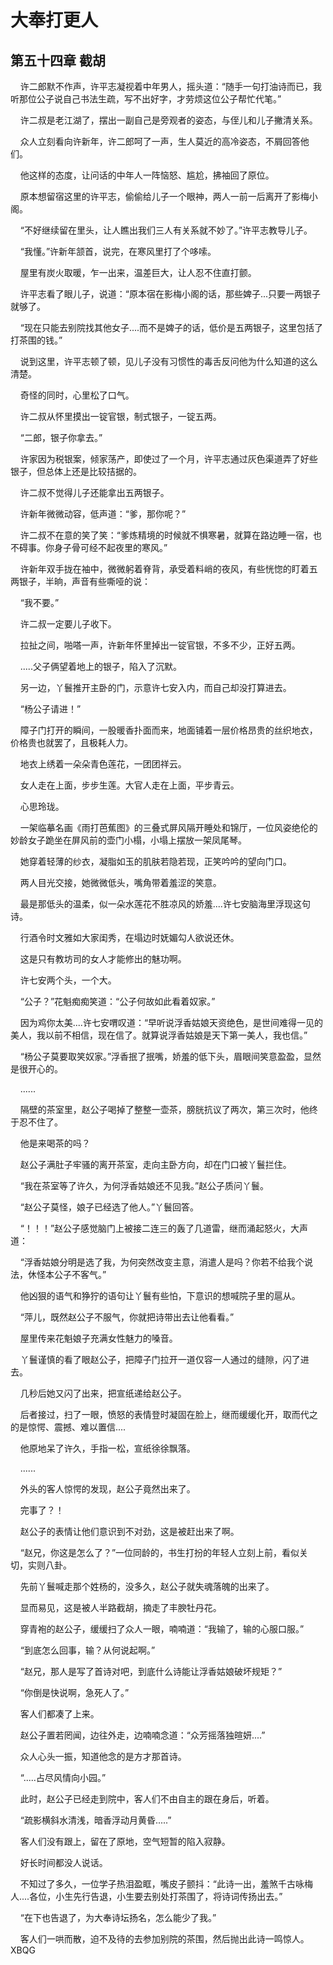 # 大奉打更人 
 ## 第五十四章 截胡
     许二郎默不作声，许平志凝视着中年男人，摇头道：“随手一句打油诗而已，我听那位公子说自己书法生疏，写不出好字，才劳烦这位公子帮忙代笔。”

    许二叔是老江湖了，摆出一副自己是旁观者的姿态，与侄儿和儿子撇清关系。

    众人立刻看向许新年，许二郎呵了一声，生人莫近的高冷姿态，不屑回答他们。

    他这样的态度，让问话的中年人一阵恼怒、尴尬，拂袖回了原位。

    原本想留宿这里的许平志，偷偷给儿子一个眼神，两人一前一后离开了影梅小阁。

    “不好继续留在里头，让人瞧出我们三人有关系就不妙了。”许平志教导儿子。

    “我懂。”许新年颔首，说完，在寒风里打了个哆嗦。

    屋里有炭火取暖，乍一出来，温差巨大，让人忍不住直打颤。

    许平志看了眼儿子，说道：“原本宿在影梅小阁的话，那些婢子...只要一两银子就够了。

    “现在只能去别院找其他女子....而不是婢子的话，低价是五两银子，这里包括了打茶围的钱。”

    说到这里，许平志顿了顿，见儿子没有习惯性的毒舌反问他为什么知道的这么清楚。

    奇怪的同时，心里松了口气。

    许二叔从怀里摸出一锭官银，制式银子，一锭五两。

    “二郎，银子你拿去。”

    许家因为税银案，倾家荡产，即使过了一个月，许平志通过灰色渠道弄了好些银子，但总体上还是比较拮据的。

    许二叔不觉得儿子还能拿出五两银子。

    许新年微微动容，低声道：“爹，那你呢？”

    许二叔不在意的笑了笑：“爹炼精境的时候就不惧寒暑，就算在路边睡一宿，也不碍事。你身子骨可经不起夜里的寒风。”

    许新年双手拢在袖中，微微躬着脊背，承受着料峭的夜风，有些恍惚的盯着五两银子，半晌，声音有些嘶哑的说：

    “我不要。”

    许二叔一定要儿子收下。

    拉扯之间，啪嗒一声，许新年怀里掉出一锭官银，不多不少，正好五两。

    .....父子俩望着地上的银子，陷入了沉默。

    另一边，丫鬟推开主卧的门，示意许七安入内，而自己却没打算进去。

    “杨公子请进！”

    障子门打开的瞬间，一股暖香扑面而来，地面铺着一层价格昂贵的丝织地衣，价格贵也就罢了，且极耗人力。

    地衣上绣着一朵朵青色莲花，一团团祥云。

    女人走在上面，步步生莲。大官人走在上面，平步青云。

    心思玲珑。

    一架临摹名画《雨打芭蕉图》的三叠式屏风隔开睡处和锦厅，一位风姿绝伦的妙龄女子跪坐在屏风前的壶门小榻，小塌上摆放一架凤尾琴。

    她穿着轻薄的纱衣，凝脂如玉的肌肤若隐若现，正笑吟吟的望向门口。

    两人目光交接，她微微低头，嘴角带着羞涩的笑意。

    最是那低头的温柔，似一朵水莲花不胜凉风的娇羞....许七安脑海里浮现这句诗。

    行酒令时文雅如大家闺秀，在塌边时妩媚勾人欲说还休。

    这是只有教坊司的女人才能修出的魅功啊。

    许七安两个头，一个大。

    “公子？”花魁痴痴笑道：“公子何故如此看着奴家。”

    因为鸡你太美....许七安喟叹道：“早听说浮香姑娘天资绝色，是世间难得一见的美人，我以前不相信，现在信了。就算说浮香姑娘是天下第一美人，我也信。”

    “杨公子莫要取笑奴家。”浮香抿了抿嘴，娇羞的低下头，眉眼间笑意盈盈，显然是很开心的。

    ......

    隔壁的茶室里，赵公子喝掉了整整一壶茶，膀胱抗议了两次，第三次时，他终于忍不住了。

    他是来喝茶的吗？

    赵公子满肚子牢骚的离开茶室，走向主卧方向，却在门口被丫鬟拦住。

    “我在茶室等了许久，为何浮香姑娘还不见我。”赵公子质问丫鬟。

    “赵公子莫怪，娘子已经选了他人。”丫鬟回答。

    “！！！”赵公子感觉脑门上被接二连三的轰了几道雷，继而涌起怒火，大声道：

    “浮香姑娘分明是选了我，为何突然改变主意，消遣人是吗？你若不给我个说法，休怪本公子不客气。”

    他凶狠的语气和狰狞的语句让丫鬟有些怕，下意识的想喊院子里的扈从。

    “萍儿，既然赵公子不服气，你就把诗带出去让他看看。”

    屋里传来花魁娘子充满女性魅力的嗓音。

    丫鬟谨慎的看了眼赵公子，把障子门拉开一道仅容一人通过的缝隙，闪了进去。

    几秒后她又闪了出来，把宣纸递给赵公子。

    后者接过，扫了一眼，愤怒的表情登时凝固在脸上，继而缓缓化开，取而代之的是惊愕、震撼、难以置信....

    他原地呆了许久，手指一松，宣纸徐徐飘落。

    ......

    外头的客人惊愕的发现，赵公子竟然出来了。

    完事了？！

    赵公子的表情让他们意识到不对劲，这是被赶出来了啊。

    “赵兄，你这是怎么了？”一位同龄的，书生打扮的年轻人立刻上前，看似关切，实则八卦。

    先前丫鬟喊走那个姓杨的，没多久，赵公子就失魂落魄的出来了。

    显而易见，这是被人半路截胡，摘走了丰腴牡丹花。

    穿青袍的赵公子，缓缓扫了众人一眼，喃喃道：“我输了，输的心服口服。”

    “到底怎么回事，输？从何说起啊。”

    “赵兄，那人是写了首诗对吧，到底什么诗能让浮香姑娘破坏规矩？”

    “你倒是快说啊，急死人了。”

    客人们都凑了上来。

    赵公子置若罔闻，边往外走，边喃喃念道：“众芳摇落独暄妍....”

    众人心头一振，知道他念的是方才那首诗。

    “.....占尽风情向小园。”

    此时，赵公子已经走到院中，客人们不由自主的跟在身后，听着。

    “疏影横斜水清浅，暗香浮动月黄昏.....”

    客人们没有跟上，留在了原地，空气短暂的陷入寂静。

    好长时间都没人说话。

    不知过了多久，一位学子热泪盈眶，嘴皮子颤抖：“此诗一出，羞煞千古咏梅人....各位，小生先行告退，小生要去别处打茶围了，将诗词传扬出去。”

    “在下也告退了，为大奉诗坛扬名，怎么能少了我。”

    客人们一哄而散，迫不及待的去参加别院的茶围，然后抛出此诗一鸣惊人。 
XBQG